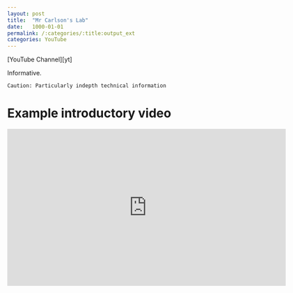 ```yaml
---
layout: post
title:  "Mr Carlson's Lab"
date:   1000-01-01
permalink: /:categories/:title:output_ext
categories: YouTube
---
```


<script src="https://apis.google.com/js/platform.js"></script>
<div class="g-ytsubscribe" data-channelid="UCU9SoQxJewrWb_3GxeteQPA" data-layout="full" data-count="default"></div>
[YouTube Channel][yt]
<!-- <br/><br/> -->

Informative.

`Caution: Particularly indepth technical information`

Example introductory video
====
<iframe id='ivplayer' type='text/html' width='640' height='360'       src='https://www.invidio.us/embed/OWXbdCz-AiY?' frameborder='0'></iframe>

[yt]: https://www.youtube.com/channel/UCU9SoQxJewrWb_3GxeteQPA 
